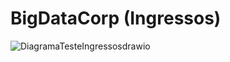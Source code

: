 # BigDataCorp (Ingressos)

![DiagramaTesteIngressosdrawio](https://github.com/geraldohomero/BigDataCorp/assets/70844369/3baa65ee-02ef-4a70-9efc-8e21c63ce124)
